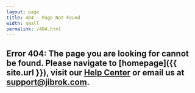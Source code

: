 ```yaml
---
layout: page
title: 404 - Page Not Found
width: small
permalink: /404.html
---
```


## Error 404: The page you are looking for cannot be found. Please navigate to [homepage]({{ site.url }}), visit our [Help Center](https://jibrok.atlassian.net/servicedesk/customer/portals) or email us at [support@jibrok.com](mailto:support@jibrok.com).

